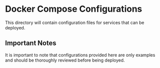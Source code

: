 # Docker Compose Configurations
This directory will contain configuration files for services that can be deployed.

## Important Notes
It is important to note that configurations provided here are only examples and should be thoroughly reviewed before being deployed.
